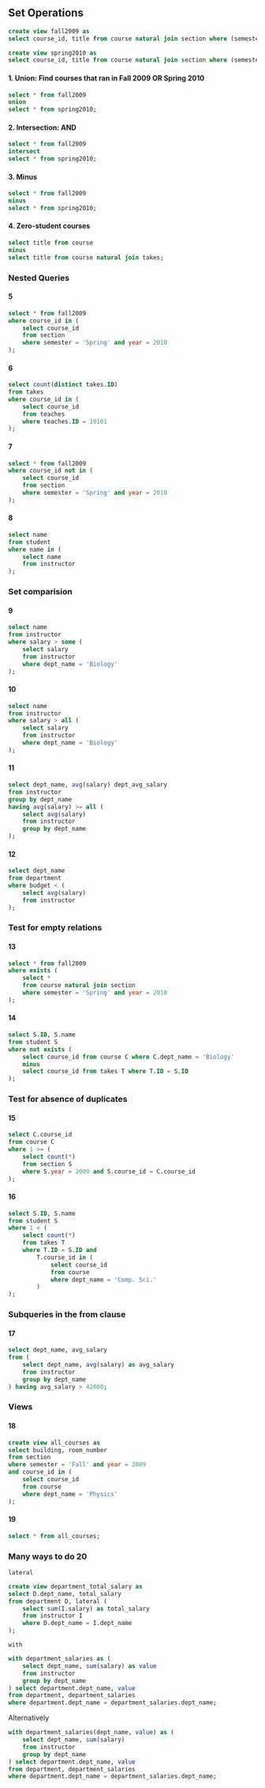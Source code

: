 ## Set Operations

```sql
create view fall2009 as
select course_id, title from course natural join section where (semester='Fall' and year=2009);

create view spring2010 as
select course_id, title from course natural join section where (semester='Spring' and year=2010);
```

#### 1. Union: Find courses that ran in Fall 2009 OR Spring 2010
```sql
select * from fall2009 
union
select * from spring2010;
```

#### 2. Intersection: AND
```sql
select * from fall2009 
intersect
select * from spring2010;
```

#### 3. Minus
```sql
select * from fall2009 
minus
select * from spring2010;
```

#### 4. Zero-student courses
```sql
select title from course
minus
select title from course natural join takes;
```


### Nested Queries

#### 5

```sql
select * from fall2009
where course_id in (
    select course_id
    from section
    where semester = 'Spring' and year = 2010
);
```

#### 6

```sql
select count(distinct takes.ID)
from takes
where course_id in (
    select course_id
    from teaches
    where teaches.ID = 10101
);
```

#### 7

```sql
select * from fall2009 
where course_id not in (
    select course_id
    from section
    where semester = 'Spring' and year = 2010
);
```

#### 8

```sql
select name
from student 
where name in (
    select name
    from instructor
);
```

### Set comparision

#### 9

```sql
select name
from instructor
where salary > some (
    select salary
    from instructor
    where dept_name = 'Biology'
);
```

#### 10 

```sql
select name
from instructor
where salary > all (
    select salary
    from instructor
    where dept_name = 'Biology'
);
```

#### 11

```sql
select dept_name, avg(salary) dept_avg_salary
from instructor
group by dept_name
having avg(salary) >= all (
    select avg(salary)
    from instructor
    group by dept_name
);
```

#### 12

```sql
select dept_name
from department
where budget < (
    select avg(salary)
    from instructor
);
```

### Test for empty relations

#### 13

```sql
select * from fall2009
where exists (
    select *
    from course natural join section
    where semester = 'Spring' and year = 2010
);
```

#### 14

```sql
select S.ID, S.name
from student S
where not exists (
    select course_id from course C where C.dept_name = 'Biology'
    minus
    select course_id from takes T where T.ID = S.ID
);
```

### Test for absence of duplicates

#### 15

```sql
select C.course_id
from course C
where 1 >= (
    select count(*)
    from section S
    where S.year = 2009 and S.course_id = C.course_id
);
```

#### 16

```sql
select S.ID, S.name
from student S
where 1 < (
    select count(*)
    from takes T
    where T.ID = S.ID and 
        T.course_id in (
            select course_id 
            from course
            where dept_name = 'Comp. Sci.'
        )
);
```

### Subqueries in the from clause

#### 17

```sql
select dept_name, avg_salary
from (
    select dept_name, avg(salary) as avg_salary
    from instructor
    group by dept_name
) having avg_salary > 42000;
```

### Views

#### 18

```sql
create view all_courses as 
select building, room_number
from section
where semester = 'Fall' and year = 2009
and course_id in (
    select course_id
    from course
    where dept_name = 'Physics'
);
```

#### 19

```sql
select * from all_courses;
```

### Many ways to do 20

`lateral`
```sql
create view department_total_salary as
select D.dept_name, total_salary
from department D, lateral (
    select sum(I.salary) as total_salary
    from instructor I
    where D.dept_name = I.dept_name
);
```

`with`
```sql
with department_salaries as (
    select dept_name, sum(salary) as value
    from instructor
    group by dept_name
) select department.dept_name, value
from department, department_salaries
where department.dept_name = department_salaries.dept_name;
```

Alternatively
```sql
with department_salaries(dept_name, value) as (
    select dept_name, sum(salary)
    from instructor
    group by dept_name
) select department.dept_name, value
from department, department_salaries
where department.dept_name = department_salaries.dept_name;
```